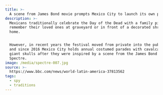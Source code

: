 ```yaml
---
title: >-
  A scene from James Bond movie prompts Mexico City to launch its own parade
description: >-
  Mexicans traditionally celebrate the Day of the Dead with a family picnic to
  remember their loved ones at graveyard or in front of a decorated shrine at
  home.


  However, in recent years the festival moved from private into the public eye,
  and since 2016 Mexico City holds annual costumed parades with cavalcade of
  giant skulls after they were inspired by a scene from the James Bond movie
  Spectre.
image: /media/spectre-007.jpg
source: >-
  https://www.bbc.com/news/world-latin-america-37813562
tags:
  - spy
  - traditions
---
```


